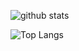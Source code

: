 ![github stats](https://github-readme-stats.vercel.app/api?username=DanielKraft&show_icons=true)

![Top Langs](https://github-readme-stats.vercel.app/api/top-langs/?username=DanielKraft)
